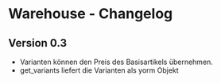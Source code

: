 # Warehouse - Changelog

## Version 0.3
- Varianten können den Preis des Basisartikels übernehmen.
- get_variants liefert die Varianten als yorm Objekt